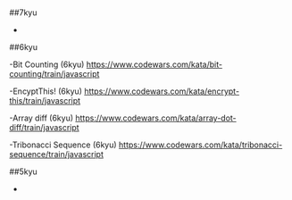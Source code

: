 #

##7kyu

-


##6kyu

-Bit Counting (6kyu)
https://www.codewars.com/kata/bit-counting/train/javascript

-EncyptThis! (6kyu)
https://www.codewars.com/kata/encrypt-this/train/javascript

-Array diff (6kyu)
https://www.codewars.com/kata/array-dot-diff/train/javascript

-Tribonacci Sequence (6kyu)
https://www.codewars.com/kata/tribonacci-sequence/train/javascript

##5kyu

-